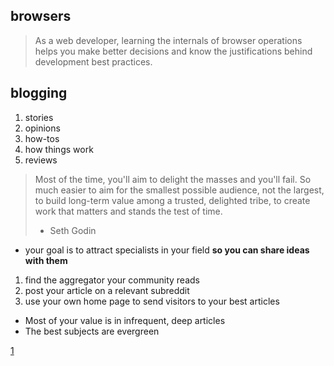## browsers

> As a web developer, learning the internals of browser operations helps you 
make better decisions and know the justifications behind development best practices.


## blogging

1. stories
2. opinions 
3. how-tos 
4. how things work
5. reviews

> Most of the time, you'll aim to delight the masses and you'll fail. 
> So much easier to aim for the smallest possible audience, not the largest, 
> to build long-term value among a trusted, delighted tribe, to create work 
> that matters and stands the test of time.
> - Seth Godin

- your goal is to attract specialists in your field **so you can share ideas with them**

1. find the aggregator your community reads
2. post your article on a relevant subreddit
3. use your own home page to send visitors to your best articles

- Most of your value is in infrequent, deep articles
- The best subjects are evergreen




[1](https://emptysqua.re/blog/write-an-excellent-programming-blog/)
